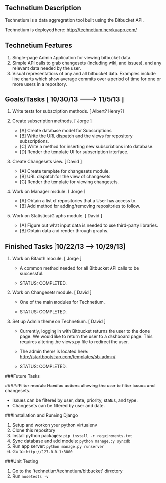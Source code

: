 Technetium Description
----------------------

Technetium is a data aggregration tool built using the Bitbucket API.

Technetium is deployed here: http://technetium.herokuapp.com/

Technetium Features
-------------------
1. Single-page Admin Application for viewing bitbucket data.
2. Simple API calls to grab changesets (including wiki, and issues),
   and any relevant data needed by the user.
3. Visual representations of any and all bitbucket data. Examples include
   line charts which show average commits over a period of time for one
   or more users in a repository.


Goals/Tasks [ 10/30/13 ---> 11/5/13 ]
-------------------------------------

1. Write tests for subscription methods. [ Albert? Henry?]


2. Create subscription methods. [ Jorge ]
    
      - [A] Create database model for Subscriptions.
      - [B] Write the URL dispatch and the views for repository subscriptions.
      - [C] Write a method for inserting new subscriptions into database.
      - [D] Render the template UI for subscription interface. 


3. Create Changesets view. [ David ]

      - [A] Create template for changesets module.
      - [B] URL dispatch for the view of changesets.
      - [C] Render the template for viewing changesets.

4. Work on Manager module. [ Jorge ]

      - [A] Obtain a list of repositories that a User has access to.
      - [B] Add method for adding/removing repositories to follow.

5. Work on Statistics/Graphs module. [ David ]

      - [A] Figure out what input data is needed to use third-party libraries.
      - [B] Obtain data and render through graphs.

Finished Tasks [10/22/13 --> 10/29/13]
---------------------------------------

1. Work on Bitauth module. [ Jorge ]

    - A common method needed for all Bitbucket API calls to be
      successful.

    - STATUS: COMPLETED.

2. Work on Changesets module. [ David ]

    - One of the main modules for Technetium.

    - STATUS: COMPLETED.

3. Set up Admin theme on Technetium. [ David ]

    - Currently, logging in with Bitbucket returns the user to
      the done page. We would like to return the user to a
      dashboard page. This requires altering the views.py file
      to redirect the user.

    - The admin theme is located here:
      http://startbootstrap.com/templates/sb-admin/

    - STATUS: COMPLETED.


###Future Tasks

#####Filter module
Handles actions allowing the user to filter issues and changesets.

* Issues can be filtered by user, date, priority, status, and type.
* Changesets can be filtered by user and date.


###Installation and Running Django
1. Setup and workon your python virtualenv
2. Clone this repository
3. Install python packages: `pip install -r requirements.txt`
4. Sync database and add models: `python manage.py syncdb`
5. Run app server: `python manage.py runserver`
6. Go to: `http://127.0.0.1:8000`


###Unit Testing
1. Go to the 'technetium/technetium/bitbucket' directory
2. Run `nosetests -v`
